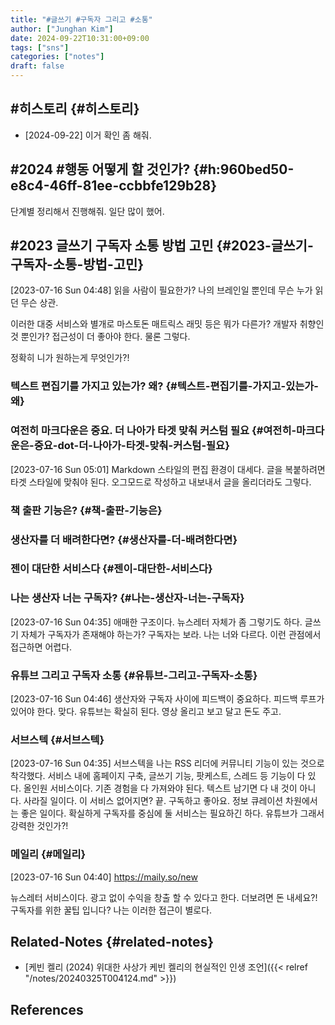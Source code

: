 ```yaml
---
title: "#글쓰기 #구독자 그리고 #소통"
author: ["Junghan Kim"]
date: 2024-09-22T10:31:00+09:00
tags: ["sns"]
categories: ["notes"]
draft: false
---
```


<!--more-->


## #히스토리 {#히스토리}

-   [2024-09-22] 이거 확인 좀 해줘.


## #2024 #행동 어떻게 할 것인가? {#h:960bed50-e8c4-46ff-81ee-ccbbfe129b28}

단계별 정리해서 진행해줘. 일단 많이 했어.


## #2023 글쓰기 구독자 소통 방법 고민 {#2023-글쓰기-구독자-소통-방법-고민}

<span class="timestamp-wrapper"><span class="timestamp">[2023-07-16 Sun 04:48]</span></span> 읽을 사람이 필요한가? 나의 브레인일 뿐인데 무슨 누가 읽던 무슨 상관.

이러한 대중 서비스와 별개로 마스토돈 매트릭스 래밋 등은 뭐가 다른가? 개발자 취향인 것 뿐인가? 접근성이 더 좋아야 한다. 물론 그렇다.

정확히 니가 원하는게 무엇인가?!


### 텍스트 편집기를 가지고 있는가? 왜? {#텍스트-편집기를-가지고-있는가-왜}


### 여전히 마크다운은 중요. 더 나아가 타겟 맞춰 커스텀 필요 {#여전히-마크다운은-중요-dot-더-나아가-타겟-맞춰-커스텀-필요}

<span class="timestamp-wrapper"><span class="timestamp">[2023-07-16 Sun 05:01]</span></span> Markdown 스타일의 편집 환경이 대세다. 글을 복붙하려면 타겟 스타일에 맞춰야 된다. 오그모드로 작성하고 내보내서 글을 올리더라도 그렇다.


### 책 출판 기능은? {#책-출판-기능은}


### 생산자를 더 배려한다면? {#생산자를-더-배려한다면}


### 젠이 대단한 서비스다 {#젠이-대단한-서비스다}


### 나는 생산자 너는 구독자? {#나는-생산자-너는-구독자}

<span class="timestamp-wrapper"><span class="timestamp">[2023-07-16 Sun 04:35]</span></span> 애매한 구조이다. 뉴스레터 자체가 좀 그렇기도 하다. 글쓰기 자체가 구독자가 존재해야 하는가? 구독자는 보라. 나는 너와 다르다. 이런 관점에서 접근하면 어렵다.


### 유튜브 그리고 구독자 소통 {#유튜브-그리고-구독자-소통}

<span class="timestamp-wrapper"><span class="timestamp">[2023-07-16 Sun 04:46]</span></span> 생산자와 구독자 사이에 피드백이 중요하다. 피드백 루프가 있어야 한다. 맞다. 유튜브는 확실히 된다. 영상 올리고 보고 달고 돈도 주고.


### 서브스텍 {#서브스텍}

<span class="timestamp-wrapper"><span class="timestamp">[2023-07-16 Sun 04:35]</span></span> 서브스텍을 나는 RSS 리더에 커뮤니티 기능이 있는 것으로 착각했다. 서비스 내에 홈페이지 구축, 글쓰기 기능, 팟케스트, 스레드 등 기능이 다 있다. 올인원 서비스이다. 기존 경험을 다 가져와야 된다. 텍스트 남기면 다 내 것이 아니다. 사라질 일이다. 이 서비스 없어지면? 끝. 구독하고 좋아요. 정보 큐레이션 차원에서는 좋은 일이다. 확실하게 구독자를 중심에 둘 서비스는 필요하긴 하다. 유튜브가 그래서 강력한 것인가?!


### 메일리 {#메일리}

<span class="timestamp-wrapper"><span class="timestamp">[2023-07-16 Sun 04:40]</span></span> <https://maily.so/new>

뉴스레터 서비스이다. 광고 없이 수익을 창출 할 수 있다고 한다. 더보려면 돈 내세요?! 구독자를 위한 꿀팁 입니다? 나는 이러한 접근이 별로다.


## Related-Notes {#related-notes}

-   [케빈 켈리 (2024) 위대한 사상가 케빈 켈리의 현실적인 인생 조언]({{< relref "/notes/20240325T004124.md" >}})

## References

<style>.csl-entry{text-indent: -1.5em; margin-left: 1.5em;}</style><div class="csl-bib-body">
</div>
